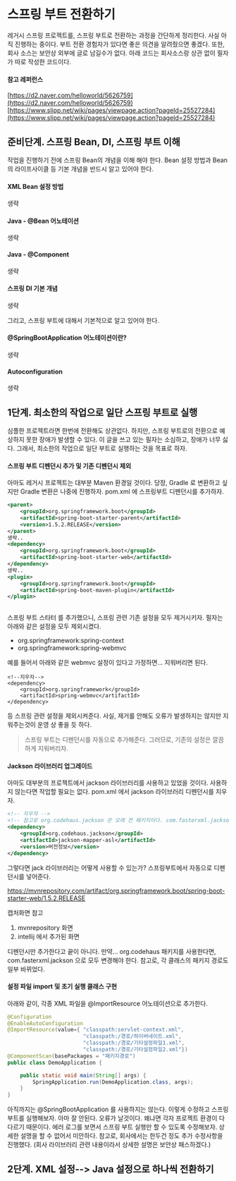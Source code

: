 # 스프링 부트 전환하기
레거시 스프링 프로젝트를, 스프링 부트로 전환하는 과정을 간단하게 정리한다. 사실 아직 진행하는 중이다. 부트 전환 경험자가 있다면 좋은 의견을 알려줬으면 좋겠다. 또한, 회사 소스는 보안상 외부에 글로 남길수가 없다. 아래 코드는 회사소스랑 상관 없이 필자가 따로 작성한 코드이다. 

#### 참고 레퍼런스
[https://d2.naver.com/helloworld/5626759](https://d2.naver.com/helloworld/5626759)
[https://www.slipp.net/wiki/pages/viewpage.action?pageId=25527284](https://www.slipp.net/wiki/pages/viewpage.action?pageId=25527284)


## 준비단계. 스프링 Bean, DI, 스프링 부트 이해
작업을 진행하기 전에 스프링 Bean의 개념을 이해 해야 한다. Bean 설정 방법과 Bean의 라이프사이클 등 기본 개념을 반드시 알고 있어야 한다. 

#### XML Bean 설정 방법
생략

#### Java - @Bean 어노테이션
생략

#### Java - @Component
생략

#### 스프링 DI 기본 개념
생략

그리고, 스프링 부트에 대해서 기본적으로 알고 있어야 한다. 

#### @SpringBootApplication 어노테이션이란?
생략

#### Autoconfiguration
생략

## 1단계. 최소한의 작업으로 일단 스프링 부트로 실행
심플한 프로젝트라면 한번에 전환해도 상관없다. 하지만, 스프링 부트로의 전환으로 예상하지 못한 장애가 발생할 수 있다. 이 글을 쓰고 있는 필자는 소심하고, 장애가 너무 싫다. 그래서, 최소한의 작업으로 일단 부트로 실행하는 것을 목표로 하자. 

#### 스프링 부트 디펜던시 추가 및 기존 디펜던시 제외 
아마도 레거시 프로젝트는 대부분 Maven 환경일 것이다. 당장, Gradle 로 변환하고 싶지만 Gradle 변환은 나중에 진행하자. pom.xml 에 스프링부트 디펜던시를 추가하자. 

````xml
<parent>
	<groupId>org.springframework.boot</groupId>
    <artifactId>spring-boot-starter-parent</artifactId>
    <version>1.5.2.RELEASE</version>
</parent>
생략..
<dependency>
	<groupId>org.springframework.boot</groupId>
	<artifactId>spring-boot-starter-web</artifactId>
</dependency>
생략..
<plugin>
	<groupId>org.springframework.boot</groupId>
	<artifactId>spring-boot-maven-plugin</artifactId>
</plugin>
	
````

스프링 부트 스타터 를 추가했으니, 스프링 관련 기존 설정을 모두 제거시키자. 필자는 아래와 같은 설정을 모두 제외시켰다.
 - org.springframework:spring-context
 - org.springframework:spring-webmvc

예를 들어서 아래와 같은 webmvc 설정이 있다고 가정하면... 지워버리면 된다. 
````
<!--지우자-->
<dependency>
	<groupId>org.springframework</groupId>
	<artifactId>spring-webmvc</artifactId>
</dependency>
````

등 스프링 관련 설정을 제외시켜준다.  사실, 제거를 안해도 오류가 발생하지는 않지만 지워주는것이 운영 상 좋을 듯 하다. 

> 스프링 부트는 디펜던시를 자동으로 추가해준다. 그러므로, 기존의 설정은 깔끔하게 지워버리자.

#### Jackson 라이브러리 업그레이드
아마도 대부분의 프로젝트에서 jackson 라이브러리를 사용하고 있었을 것이다. 사용하지 않는다면 작업할 필요는 없다. pom.xml 에서 jackson 라이브러리 디펜던시를 지우자.

````xml
<!-- 지우자 --> 
<!-- 참고로 org.codehaus.jackson 은 오래 전 패키지이다. com.fasterxml.jackson 으로 업그레이드 되었다. --> 
<dependency>
	<groupId>org.codehaus.jackson</groupId>
	<artifactId>jackson-mapper-asl</artifactId>
	<version>버전정보</version>
</dependency>
````

그렇다면 jack 라이브러리는 어떻게 사용할 수 있는가? 스프링부트에서 자동으로 디펜던시를 넣어준다. 

https://mvnrepository.com/artifact/org.springframework.boot/spring-boot-starter-web/1.5.2.RELEASE

캡처화면 참고
1. mvnrepository 화면
2. intellij 에서 추가된 화면

디펜던시만 추가한다고 끝이 아니다. 만약... org.codehaus 패키지를 사용한다면, com.fasterxml.jackson 으로 모두 변경해야 한다. 참고로, 각 클래스의 패키지 경로도 일부 바뀌었다. 


#### 설정 파일 import  및 초기 실행 클래스 구현 

아래와 같이, 각종 XML 파일을 @ImportResource 어노테이션으로 추가한다.  
````java
@Configuration
@EnableAutoConfiguration
@ImportResource(value={ "classpath:servlet-context.xml",
                        "classpath:/경로/하이버네이트.xml",
                        "classpath:/경로/기타설정파일1.xml",
	                    "classpath:/경로/기타설정파일2.xml"})
@ComponentScan(basePackages = "패키지경로")
public class DemoApplication {

    public static void main(String[] args) {
        SpringApplication.run(DemoApplication.class, args);
    }
}
````
아직까지는 @SpringBootApplication 를 사용하지는 않는다. 이렇게 수정하고 스프링부트를 실행해보자. 아마 잘 안된다. 오류가 날것이다. 왜냐면 각자 프로젝트 환경이 다 다르기 때문이다. 에러 로그를 보면서 스프링 부트 실행만 할 수 있도록 수정해보자. 상세한 설명을 할 수 없어서 미안하다. 참고로, 회사에서는 한두건 정도 추가 수정사항을 진행했다. (회사 라이브러리 관련 내용이라서 상세한 설명은 보안상 패스하겠다.)


## 2단계. XML 설정--> Java 설정으로 하나씩 전환하기


